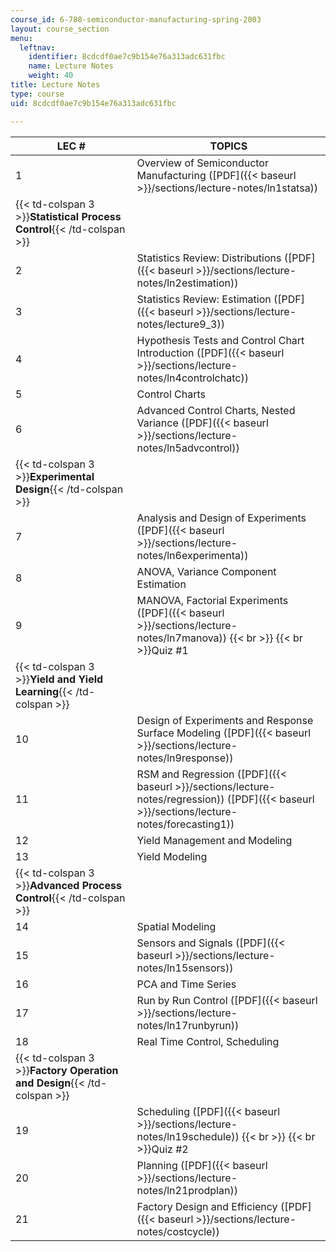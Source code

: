 ```yaml
---
course_id: 6-780-semiconductor-manufacturing-spring-2003
layout: course_section
menu:
  leftnav:
    identifier: 8cdcdf0ae7c9b154e76a313adc631fbc
    name: Lecture Notes
    weight: 40
title: Lecture Notes
type: course
uid: 8cdcdf0ae7c9b154e76a313adc631fbc

---
```


| LEC # | TOPICS |
| --- | --- |
| 1 | Overview of Semiconductor Manufacturing ([PDF]({{< baseurl >}}/sections/lecture-notes/ln1statsa)) |
| {{< td-colspan 3 >}}**Statistical Process Control**{{< /td-colspan >}} |||
| 2 | Statistics Review: Distributions ([PDF]({{< baseurl >}}/sections/lecture-notes/ln2estimation)) |
| 3 | Statistics Review: Estimation ([PDF]({{< baseurl >}}/sections/lecture-notes/lecture9_3)) |
| 4 | Hypothesis Tests and Control Chart Introduction ([PDF]({{< baseurl >}}/sections/lecture-notes/ln4controlchatc)) |
| 5 | Control Charts |
| 6 | Advanced Control Charts, Nested Variance ([PDF]({{< baseurl >}}/sections/lecture-notes/ln5advcontrol)) |
| {{< td-colspan 3 >}}**Experimental Design**{{< /td-colspan >}} |||
| 7 | Analysis and Design of Experiments ([PDF]({{< baseurl >}}/sections/lecture-notes/ln6experimenta)) |
| 8 | ANOVA, Variance Component Estimation |
| 9 | MANOVA, Factorial Experiments ([PDF]({{< baseurl >}}/sections/lecture-notes/ln7manova))  {{< br >}}  {{< br >}}Quiz #1 |
| {{< td-colspan 3 >}}**Yield and Yield Learning**{{< /td-colspan >}} |||
| 10 | Design of Experiments and Response Surface Modeling ([PDF]({{< baseurl >}}/sections/lecture-notes/ln9response)) |
| 11 | RSM and Regression ([PDF]({{< baseurl >}}/sections/lecture-notes/regression)) ([PDF]({{< baseurl >}}/sections/lecture-notes/forecasting1)) |
| 12 | Yield Management and Modeling |
| 13 | Yield Modeling |
| {{< td-colspan 3 >}}**Advanced Process Control**{{< /td-colspan >}} |||
| 14 | Spatial Modeling |
| 15 | Sensors and Signals ([PDF]({{< baseurl >}}/sections/lecture-notes/ln15sensors)) |
| 16 | PCA and Time Series |
| 17 | Run by Run Control ([PDF]({{< baseurl >}}/sections/lecture-notes/ln17runbyrun)) |
| 18 | Real Time Control, Scheduling |
| {{< td-colspan 3 >}}**Factory Operation and Design**{{< /td-colspan >}} |||
| 19 | Scheduling ([PDF]({{< baseurl >}}/sections/lecture-notes/ln19schedule))  {{< br >}}  {{< br >}}Quiz #2 |
| 20 | Planning ([PDF]({{< baseurl >}}/sections/lecture-notes/ln21prodplan)) |
| 21 | Factory Design and Efficiency ([PDF]({{< baseurl >}}/sections/lecture-notes/costcycle))